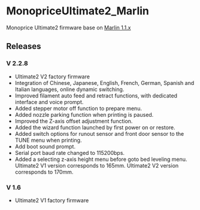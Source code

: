 # MonopriceUltimate2_Marlin

Monoprice Ultimate2 firmware base on <a href="https://github.com/MarlinFirmware/Marlin/tree/1.1.x" target="_blank">Marlin 1.1.x</a>  
  
## Releases
### V 2.2.8
* Ultimate2 V2 factory firmware
* Integration of Chinese, Japanese, English, French, German, Spanish and Italian languages, online dynamic switching.
* Improved filament auto feed and retract functions, with dedicated interface and voice prompt.
* Added stepper motor off function to prepare menu.
* Added nozzle parking function when printing is paused.
* Improved the Z-axis offset adjustment function.
* Added the wizard function launched by first power on or restore.
* Added switch options for runout sensor and front door sensor to the TUNE menu when printing.
* Add boot sound prompt.
* Serial port baud rate changed to 115200bps.
* Added a selecting z-axis height menu before goto bed leveling menu. Ultimate2 V1 version corresponds to 165mm. Ultimate2 V2 version corresponds to 170mm. 

### V 1.6
* Ultimate2 V1 factory firmware


